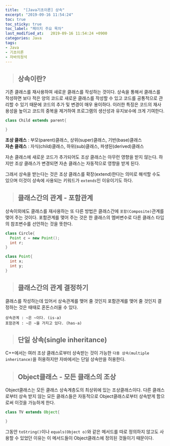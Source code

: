 ```yaml
---
title:  "[Java기초이론] 상속"
excerpt: "2019-09-16 11:54:24"
toc: true
toc_sticky: true
toc_label: "페이지 주요 목차"
last_modified_at:   2019-09-16 11:54:24 +0900
categories: Java
tags:
- Java
- 기초이론
- 자바의정석
---
```


>## 상속이란?

기존 클래스를 재사용하여 새로운 클래스를 작성하는 것이다. 상속을 통해서 클래스를 작성하면 보다 적은 양의 코드로 새로운 클래스를 작성할 수 있고 코드를 공통적으로 관리할 수 있기 때문에 코드의 추가 및 변경이 매우 용이하다.
이러한 특징은 코드의 재사용성을 높이고 코드의 중복을 제거하여 프로그램의 생산성과 유지보수에 크게 기여한다.


```java
class Child extends parent{

}
```

**조상 클래스** : 부모(parent)클래스, 상위(super)클래스, 기반(base)클래스  
**자손 클래스** : 자식(child)클래스, 하위(sub)클래스, 파생된(derived)클래스  


자손 클래스에 새로운 코드가 추가되어도 조상 클래스는 아무런 영향을 받지 않는다. 하지만 조상 클래스가 변경되면 자손 클래스는 자동적으로 영향을 받게 된다.

그래서 상속을 받는다는 것은 조상 클래스를 확장(extend)한다는 의미로 해석할 수도 있으며 이것이 상속에 사용되는 키워드가 `extends`인 이유이기도 하다.


>## 클래스간의 관계 - 포함관계

상속이외에도 클래스를 재사용하는 또 다른 방법은 클래스간에 `포함(Composite)`관계를 맺어 주는 것이다. 포함관계를 맺어 주는 것은 한 클래스의 멤버변수로 다른 클래스 타입의 참조변수를 선언하는 것을 뜻한다.

```java
class Circle{
  Point c = new Point();
  int r;
}

class Point{
  int x;
  int y;
}
```


>## 클래스간의 관계 결정하기

클래스를 작성하는데 있어서 상속관계를 맺어 줄 것인지 포함관계를 맺어 줄 것인지 결정하는 것은 때때로 혼돈스러울 수 있다.
```
상속관계 : ~은 ~이다. (is-a)
포함관계 : ~은 ~을 가지고 있다. (has-a)
```


>## 단일 상속(single inheritance)

C++에서는 여러 조상 클래스로부터 상속받는 것이 가능한 `다중 상속(multiple inheritance)`을 허용하지만 자바에서는 단일 상속만을 허용한다.


>## Object클래스 - 모든 클래스의 조상

Object클래스는 모든 클래스 상속계층도의 최상위에 있는 조상클래스이다. 다른 클래스로부터 상속 받지 않는 모든 클래스들은 자동적으로 Object클래스로부터 상속받게 함으로써 이것을 가능하게 한다.

```java
class TV extends Object{

}
```

그동안 `toString()`이나 `equals(Object o)`와 같은 메서드를 따로 정의하지 않고도 사용할 수 있었던 이유는 이 메서드들이 Object클래스에 정의된 것들이기 때문이다.
